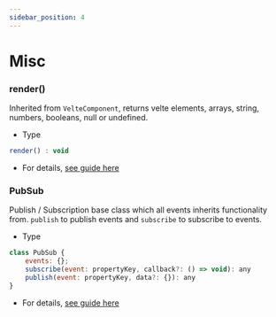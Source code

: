 ```yaml
---
sidebar_position: 4
---
```


# Misc

### render()
Inherited from `VelteComponent`, returns velte elements, arrays, string, numbers, booleans, null or undefined.

* Type
```js
render() : void
```

* For details, [see guide here](../components/basics.md#render--inherited)

### PubSub
Publish / Subscription base class which all events inherits functionality from. `publish` to publish events and `subscribe` to subscribe to events.

* Type
```js
class PubSub {
    events: {};
    subscribe(event: propertyKey, callback?: () => void): any
    publish(event: propertyKey, data?: {}): any
}
```

* For details, [see guide here](../components/basics.md#render--inherited)

